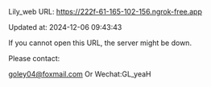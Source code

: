 Lily_web URL: https://222f-61-165-102-156.ngrok-free.app

Updated at: 2024-12-06 09:43:43

If you cannot open this URL, the server might be down.

Please contact: 

goley04@foxmail.com Or Wechat:GL_yeaH